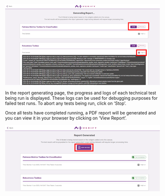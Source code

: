 ![report-generating-page](../../res/user-interface-features/generate.png)

In the report generating page, the progress and logs of each technical test being run is displayed. These logs can be used for debugging purposes for failed test runs. To abort any tests being run, click on ‘Stop’.

Once all tests have completed running, a PDF report will be generated and you can view it in your browser by clicking on ‘View Report’.

![view-report-page](../../res/test-ai-model-generate-report/generate-1.png)
